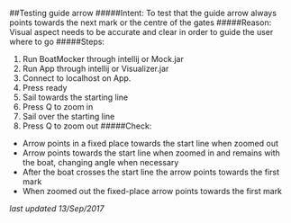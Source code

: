 ##Testing guide arrow
#####Intent: 
To test that the guide arrow always points towards the next mark or the centre of the gates
#####Reason: 
Visual aspect needs to be accurate and clear in order to guide the user where to go
#####Steps:
1. Run BoatMocker through intellij or Mock.jar
2. Run App through intellij or Visualizer.jar
3. Connect to localhost on App.
4. Press ready
5. Sail towards the starting line
6. Press Q to zoom in 
7. Sail over the starting line
8. Press Q to zoom out
#####Check:
* Arrow points in a fixed place towards the start line when zoomed out
* Arrow points towards the start line when zoomed in and remains with the boat, changing angle when necessary
* After the boat crosses the start line the arrow points towards the first mark
* When zoomed out the fixed-place arrow points towards the first mark

*last updated 13/Sep/2017*
